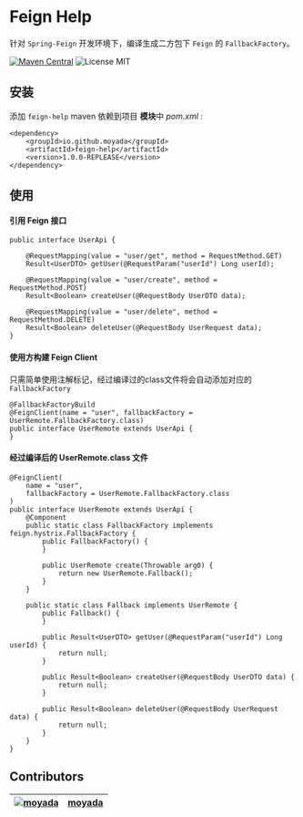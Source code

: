 # Feign Help

针对 `Spring-Feign` 开发环境下，编译生成二方包下 `Feign` 的 `FallbackFactory`。

[![Maven Central](https://maven-badges.herokuapp.com/maven-central/io.github.moyada/feign-help/badge.svg)](https://maven-badges.herokuapp.com/maven-central/io.github.moyada/feign-help)
![License MIT](https://img.shields.io/badge/MIT-342e38?style=flat-square&label=License)

## 安装

添加 `feign-help` maven 依赖到项目 **模块**中 *pom.xml* :

```
<dependency>
    <groupId>io.github.moyada</groupId>
    <artifactId>feign-help</artifactId>
    <version>1.0.0-REPLEASE</version>
</dependency>
```

## 使用

#### 引用 Feign 接口

```
public interface UserApi {

    @RequestMapping(value = "user/get", method = RequestMethod.GET)
    Result<UserDTO> getUser(@RequestParam("userId") Long userId);

    @RequestMapping(value = "user/create", method = RequestMethod.POST)
    Result<Boolean> createUser(@RequestBody UserDTO data);

    @RequestMapping(value = "user/delete", method = RequestMethod.DELETE)
    Result<Boolean> deleteUser(@RequestBody UserRequest data);
}
```

#### 使用方构建 Feign Client

只需简单使用注解标记，经过编译过的class文件将会自动添加对应的 `FallbackFactory`

```
@FallbackFactoryBuild
@FeignClient(name = "user", fallbackFactory = UserRemote.FallbackFactory.class)
public interface UserRemote extends UserApi {
}

```

#### 经过编译后的 UserRemote.class 文件

```
@FeignClient(
    name = "user",
    fallbackFactory = UserRemote.FallbackFactory.class
)
public interface UserRemote extends UserApi {
    @Component
    public static class FallbackFactory implements feign.hystrix.FallbackFactory {
        public FallbackFactory() {
        }

        public UserRemote create(Throwable arg0) {
            return new UserRemote.Fallback();
        }
    }

    public static class Fallback implements UserRemote {
        public Fallback() {
        }

        public Result<UserDTO> getUser(@RequestParam("userId") Long userId) {
            return null;
        }

        public Result<Boolean> createUser(@RequestBody UserDTO data) {
            return null;
        }

        public Result<Boolean> deleteUser(@RequestBody UserRequest data) {
            return null;
        }
    }
}
```

## Contributors

| [![moyada](https://github.com/moyada.png?size=120)](https://github.com/r4phab) | [moyada](https://github.com/moyada) |
|:------------------------------------------------------------------------------:|--------------|
